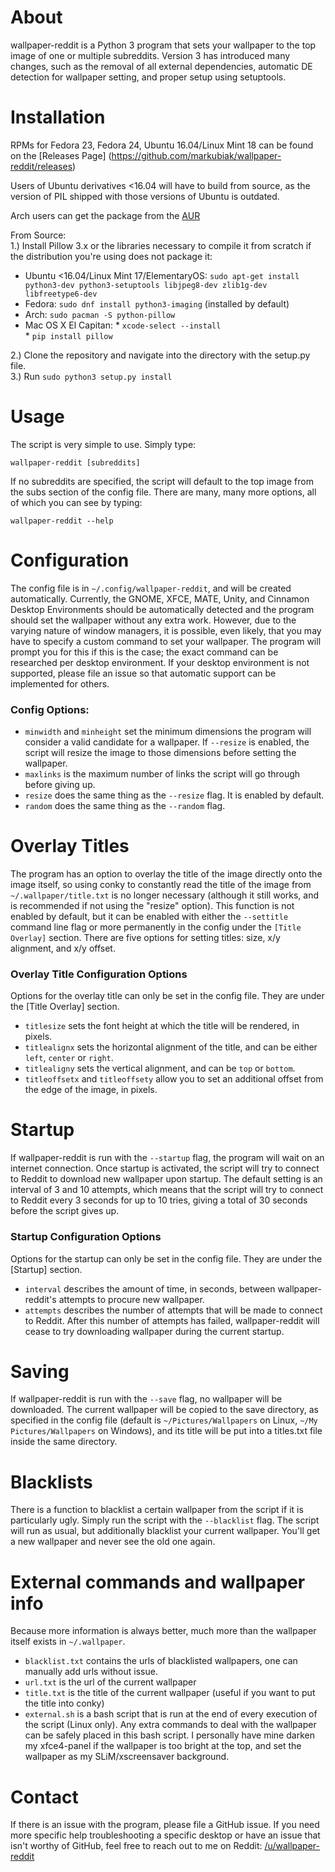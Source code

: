 # About
wallpaper-reddit is a Python 3 program that sets your wallpaper to the top image of one or multiple subreddits.  Version 3 has introduced many changes, such as the removal of all external dependencies, automatic DE detection for wallpaper setting, and proper setup using setuptools.  

# Installation
RPMs for Fedora 23, Fedora 24, Ubuntu 16.04/Linux Mint 18 can be found on the [Releases Page] (https://github.com/markubiak/wallpaper-reddit/releases)  

Users of Ubuntu derivatives <16.04 will have to build from source, as the version of PIL shipped with those versions of Ubuntu is outdated.  

Arch users can get the package from the [AUR](https://aur.archlinux.org/packages/wallpaper-reddit-git/)  

From Source:  
1.) Install Pillow 3.x or the libraries necessary to compile it from scratch if the distribution you're using does not package it:  
   - Ubuntu <16.04/Linux Mint 17/ElementaryOS: `sudo apt-get install python3-dev python3-setuptools libjpeg8-dev zlib1g-dev libfreetype6-dev`  
   - Fedora: `sudo dnf install python3-imaging` (installed by default)  
   - Arch: `sudo pacman -S python-pillow`  
   - Mac OS X El Capitan: 
    * `xcode-select --install`  
    * `pip install pillow`  

2.) Clone the repository and navigate into the directory with the setup.py file.  
3.) Run `sudo python3 setup.py install`  

# Usage
The script is very simple to use.  Simply type:  

  `wallpaper-reddit [subreddits]`  
  
If no subreddits are specified, the script will default to the top image from the subs section of the config file.  There are many, many more options, all of which you can see by typing:  

  `wallpaper-reddit --help`  

# Configuration  
The config file is in `~/.config/wallpaper-reddit`, and will be created automatically.  Currently, the GNOME, XFCE, MATE, Unity, and Cinnamon Desktop Environments should be automatically detected and the program should set the wallpaper without any extra work.  However, due to the varying nature of window managers, it is possible, even likely, that you may have to specify a custom command to set your wallpaper.  The program will prompt you for this if this is the case; the exact command can be researched per desktop environment.  If your desktop environment is not supported, please file an issue so that automatic support can be implemented for others.  
### Config Options:  
- `minwidth` and `minheight` set the minimum dimensions the program will consider a valid candidate for a wallpaper.  If `--resize` is enabled, the script will resize the image to those dimensions before setting the wallpaper.
- `maxlinks` is the maximum number of links the script will go through before giving up.
- `resize` does the same thing as the `--resize` flag.  It is enabled by default.
- `random` does the same thing as the `--random` flag.

# Overlay Titles
The program has an option to overlay the title of the image directly onto the image itself, so using conky to constantly read the title of the image from `~/.wallpaper/title.txt` is no longer necessary (although it still works, and is recommended if not using the "resize" option).  This function is not enabled by default, but it can be enabled with either the `--settitle` command line flag or more permanently in the config under the `[Title Overlay]` section. There are five options for setting titles: size, x/y alignment, and x/y offset.  

### Overlay Title Configuration Options
Options for the overlay title can only be set in the config file.  They are under the [Title Overlay] section.
 - `titlesize` sets the font height at which the title will be rendered, in pixels.
 - `titlealignx` sets the horizontal alignment of the title, and can be either `left`, `center` or `right`.
 - `titlealigny` sets the vertical alignment, and can be `top` or `bottom`.
 - `titleoffsetx` and `titleoffsety` allow you to set an additional offset from the edge of the image, in pixels.

# Startup
If wallpaper-reddit is run with the `--startup` flag, the program will wait on an internet connection.   Once startup is activated, the script will try to connect to Reddit to download new wallpaper upon startup.  The default setting is an interval of 3 and 10 attempts, which means that the script will try to connect to Reddit every 3 seconds for up to 10 tries, giving a total of 30 seconds before the script gives up.

### Startup Configuration Options
Options for the startup can only be set in the config file.  They are under the [Startup] section.
-  `interval` describes the amount of time, in seconds, between wallpaper-reddit's attempts to procure new wallpaper.
 - `attempts` describes the number of attempts that will be made to connect to Reddit. After this number of attempts has failed, wallpaper-reddit will cease to try downloading wallpaper during the current startup.  

# Saving
If wallpaper-reddit is run with the `--save` flag, no wallpaper will be downloaded.  The current wallpaper will be copied to the save directory, as specified in the config file (default is `~/Pictures/Wallpapers` on Linux, `~/My Pictures/Wallpapers` on Windows), and its title will be put into a titles.txt file inside the same directory.  

# Blacklists
There is a function to blacklist a certain wallpaper from the script if it is particularly ugly.  Simply run the script with the `--blacklist` flag.  The script will run as usual, but additionally blacklist your current wallpaper.  You'll get a new wallpaper and never see the old one again.  

# External commands and wallpaper info
Because more information is always better, much more than the wallpaper itself exists in `~/.wallpaper`.
- `blacklist.txt` contains the urls of blacklisted wallpapers, one can manually add urls without issue.
- `url.txt` is the url of the current wallpaper
- `title.txt` is the title of the current wallpaper (useful if you want to put the title into conky)
- `external.sh` is a bash script that is run at the end of every execution of the script (Linux only).  Any extra commands to deal with the wallpaper can be safely placed in this bash script.  I personally have mine darken my xfce4-panel if the wallpaper is too bright at the top, and set the wallpaper as my SLiM/xscreensaver background.

# Contact
If there is an issue with the program, please file a GitHub issue.  If you need more specific help troubleshooting a specific desktop or have an issue that isn't worthy of GitHub, feel free to reach out to me on Reddit: [/u/wallpaper-reddit](https://www.reddit.com/u/wallpaper-reddit)
